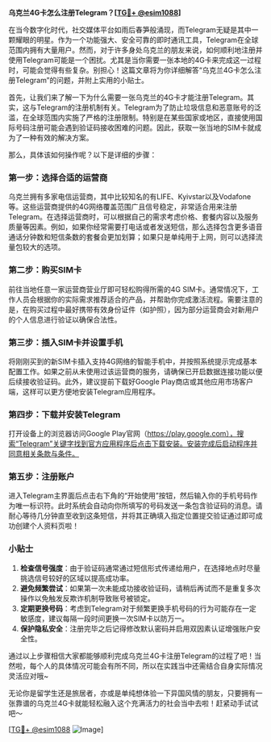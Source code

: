 **乌克兰4G卡怎么注册Telegram？[[TG💪+ @esim1088](https://t.me/s/esim1088)]**

在当今数字化时代，社交媒体平台如雨后春笋般涌现，而Telegram无疑是其中一颗耀眼的明星。作为一个功能强大、安全可靠的即时通讯工具，Telegram在全球范围内拥有大量用户。然而，对于许多身处乌克兰的朋友来说，如何顺利地注册并使用Telegram可能是一个困扰。尤其是当你需要一张本地的4G卡来完成这一过程时，可能会觉得有些复杂。别担心！这篇文章将为你详细解答“乌克兰4G卡怎么注册Telegram”的问题，并附上实用的小贴士。

首先，让我们来了解一下为什么需要一张乌克兰的4G卡才能注册Telegram。其实，这与Telegram的注册机制有关。Telegram为了防止垃圾信息和恶意账号的泛滥，在全球范围内实施了严格的注册限制。特别是在某些国家或地区，直接使用国际号码注册可能会遇到验证码接收困难的问题。因此，获取一张当地的SIM卡就成为了一种有效的解决方案。

那么，具体该如何操作呢？以下是详细的步骤：

### 第一步：选择合适的运营商

乌克兰拥有多家电信运营商，其中比较知名的有LIFE、Kyivstar以及Vodafone等。这些运营商提供的4G网络覆盖范围广且信号稳定，非常适合用来注册Telegram。在选择运营商时，可以根据自己的需求考虑价格、套餐内容以及服务质量等因素。例如，如果你经常需要打电话或者发送短信，那么选择包含更多语音通话分钟数和短信条数的套餐会更加划算；如果只是单纯用于上网，则可以选择流量包较大的选项。

### 第二步：购买SIM卡

前往当地任意一家运营商营业厅即可轻松购得所需的4G SIM卡。通常情况下，工作人员会根据你的实际需求推荐适合的产品，并帮助你完成激活流程。需要注意的是，在购买过程中最好携带有效身份证件（如护照），因为部分运营商会对新用户的个人信息进行验证以确保合法性。

### 第三步：插入SIM卡并设置手机

将刚刚买到的新SIM卡插入支持4G网络的智能手机中，并按照系统提示完成基本配置工作。如果之前从未使用过该运营商的服务，请确保已开启数据连接功能以便后续接收验证码。此外，建议提前下载好Google Play商店或其他应用市场客户端，这样可以更方便地安装Telegram应用程序。

### 第四步：下载并安装Telegram

打开设备上的浏览器访问Google Play官网（https://play.google.com），搜索“Telegram”关键字找到官方应用程序后点击下载安装。安装完成后启动程序并同意相关条款与条件。

### 第五步：注册账户

进入Telegram主界面后点击右下角的“开始使用”按钮，然后输入你的手机号码作为唯一标识符。此时系统会自动向你所填写的号码发送一条包含验证码的消息。请耐心等待几分钟直至收到这条短信，并将其正确填入指定位置提交验证通过即可成功创建个人资料页啦！

### 小贴士

1. **检查信号强度**：由于验证码通常通过短信形式传递给用户，在选择地点时尽量挑选信号较好的区域以提高成功率。
2. **避免频繁尝试**：如果第一次未能成功接收验证码，请稍后再试而不是重复多次操作以免触发反欺诈机制导致账号被锁定。
3. **定期更换号码**：考虑到Telegram对于频繁更换手机号码的行为可能存在一定敏感度，建议每隔一段时间更换一次SIM卡以防万一。
4. **保护隐私安全**：注册完毕之后记得修改默认密码并启用双因素认证增强账户安全性。

通过以上步骤相信大家都能够顺利完成乌克兰4G卡注册Telegram的过程了吧！当然啦，每个人的具体情况可能会有所不同，所以在实践当中还需结合自身实际情况灵活应对哦~

无论你是留学生还是旅居者，亦或是单纯想体验一下异国风情的朋友，只要拥有一张靠谱的乌克兰4G卡就能轻松融入这个充满活力的社会当中去啦！赶紧动手试试吧～

[[TG💪+ @esim1088](https://t.me/s/esim1088) ![Image](https://i.postimg.cc/4NQfJmqS/Snipaste-2025-05-13-00-14-12.png)]